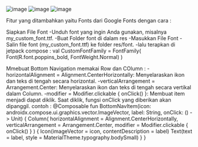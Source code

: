 ![image](https://github.com/user-attachments/assets/5026514c-0cb6-45bc-89ab-d10782b90e03)
![image](https://github.com/user-attachments/assets/88a8407a-c52e-43d8-928d-106c0586637a)
![image](https://github.com/user-attachments/assets/629fc42e-6adf-4dd3-9eb0-d3efd03abff9)

Fitur yang ditambahkan yaitu Fonts dari Google Fonts dengan cara :

Siapkan File Font
-Unduh font yang ingin Anda gunakan, misalnya my_custom_font.ttf.
-Buat Folder font di dalam res
-Masukkan File Font
-Salin file font (my_custom_font.ttf) ke folder res/font.
-lalu terapkan di jetpack compose : 
val CustomFontFamily = FontFamily(
    Font(R.font.poppins_bold, FontWeight.Normal)
)

Mmebuat Bottom Navigation memakai Row dan COlumn  : 
-horizontalAlignment = Alignment.CenterHorizontally: Menyelaraskan ikon dan teks di tengah secara horizontal.
-verticalArrangement = Arrangement.Center: Menyelaraskan ikon dan teks di tengah secara vertikal dalam Column.
-modifier = Modifier.clickable { onClick() }: Membuat item menjadi dapat diklik. Saat diklik, fungsi onClick yang diberikan akan dipanggil.
contoh : 
@Composable
fun BottomNavItem(icon: androidx.compose.ui.graphics.vector.ImageVector, label: String, onClick: () -> Unit) {
    Column(
        horizontalAlignment = Alignment.CenterHorizontally,
        verticalArrangement = Arrangement.Center,
        modifier = Modifier.clickable { onClick() }
    ) {
        Icon(imageVector = icon, contentDescription = label)
        Text(text = label, style = MaterialTheme.typography.bodySmall)
    }
}

